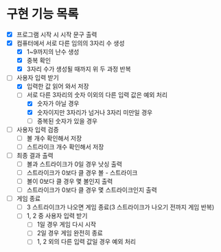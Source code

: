 # 구현 기능 목록
- [x] 프로그램 시작 시 시작 문구 출력
- [x] 컴퓨터에서 서로 다른 임의의 3자리 수 생성
  - [x] 1~9까지의 난수 생성
  - [x] 중복 확인
  - [x] 3자리 수가 생성될 때까지 위 두 과정 반복
- [ ] 사용자 입력 받기
  - [x] 입력한 값 읽어 와서 저장
  - [ ] 서로 다른 3자리의 숫자 이외의 다른 입력 값은 예외 처리
    - [x] 숫자가 아닐 경우
    - [x] 숫자이지만 3자리가 넘거나 3자리 미만일 경우
    - [ ] 중복된 숫자가 있을 경우
- [ ] 사용자 입력 검증
  - [ ] 볼 개수 확인해서 저장
  - [ ] 스트라이크 개수 확인해서 저장
- [ ] 최종 결과 출력
  - [ ] 볼과 스트라이크가 0일 경우 낫싱 출력
  - [ ] 스트라이크가 0보다 클 경우 볼 - 스트라이크
  - [ ] 볼이 0보다 클 경우 몇 볼인지 출력
  - [ ] 스트라이크가 0보다 클 경우 몇 스트라이크인지 출력 
- [ ] 게임 종료
  - [ ] 3 스트라이크가 나오면 게임 종료(3 스트라이크가 나오기 전까지 게임 반복)
  - [ ] 1, 2 중 사용자 입력 받기
    - [ ] 1일 경우 게임 다시 시작
    - [ ] 2일 경우 게임 완전히 종료
    - [ ] 1, 2 외의 다른 입력 값일 경우 예외 처리
